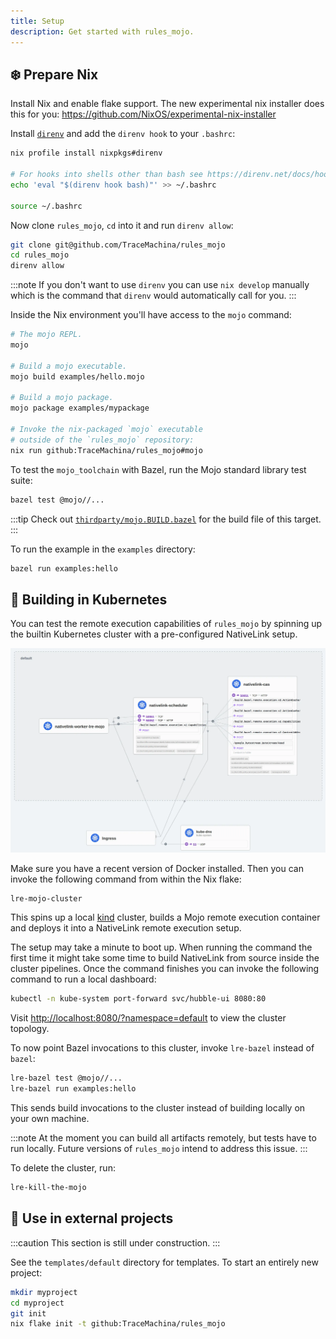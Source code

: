 ```yaml
---
title: Setup
description: Get started with rules_mojo.
---
```


## ❄️ Prepare Nix

Install Nix and enable flake support. The new experimental nix installer does
this for you: <https://github.com/NixOS/experimental-nix-installer>

Install [`direnv`](https://direnv.net/) and add the `direnv hook` to your
`.bashrc`:

```bash
nix profile install nixpkgs#direnv

# For hooks into shells other than bash see https://direnv.net/docs/hook.html.
echo 'eval "$(direnv hook bash)"' >> ~/.bashrc

source ~/.bashrc
```

Now clone `rules_mojo`, `cd` into it and run `direnv allow`:

```bash
git clone git@github.com/TraceMachina/rules_mojo
cd rules_mojo
direnv allow
```

:::note
If you don't want to use `direnv` you can use `nix develop` manually which is
the command that `direnv` would automatically call for you.
:::

Inside the Nix environment you'll have access to the `mojo` command:

```bash
# The mojo REPL.
mojo

# Build a mojo executable.
mojo build examples/hello.mojo

# Build a mojo package.
mojo package examples/mypackage

# Invoke the nix-packaged `mojo` executable
# outside of the `rules_mojo` repository:
nix run github:TraceMachina/rules_mojo#mojo
```

To test the `mojo_toolchain` with Bazel, run the Mojo standard library test
suite:

```bash
bazel test @mojo//...
```

:::tip
Check out [`thirdparty/mojo.BUILD.bazel`](https://github.com/TraceMachina/rules_mojo/blob/main/thirdparty/mojo.BUILD.bazel)
for the build file of this target.
:::

To run the example in the `examples` directory:

```bash
bazel run examples:hello
```

## 🚢 Building in Kubernetes

You can test the remote execution capabilities of `rules_mojo` by spinning up
the builtin Kubernetes cluster with a pre-configured NativeLink setup.

![NativeLink LRE Mojo Cluster](https://raw.githubusercontent.com/TraceMachina/rules_mojo/510b54a9f9128ddab38dce0c27dc924e7d817e11/cluster-architecture.webp?raw=true)

Make sure you have a recent version of Docker installed. Then you can invoke the
following command from within the Nix flake:

```bash
lre-mojo-cluster
```

This spins up a local [kind](https://kind.sigs.k8s.io/) cluster, builds a Mojo
remote execution container and deploys it into a NativeLink remote execution
setup.

The setup may take a minute to boot up. When running the command the first time
it might take some time to build NativeLink from source inside the cluster
pipelines. Once the command finishes you can invoke the following command to run
a local dashboard:

```bash
kubectl -n kube-system port-forward svc/hubble-ui 8080:80
```

Visit <http://localhost:8080/?namespace=default> to view the cluster topology.

To now point Bazel invocations to this cluster, invoke `lre-bazel` instead of
`bazel`:

```bash
lre-bazel test @mojo//...
lre-bazel run examples:hello
```

This sends build invocations to the cluster instead of building locally on your
own machine.

:::note
At the moment you can build all artifacts remotely, but tests have to run
locally. Future versions of `rules_mojo` intend to address this issue.
:::

To delete the cluster, run:

```bash
lre-kill-the-mojo
```

## 🌱 Use in external projects

:::caution
This section is still under construction.
:::

See the `templates/default` directory for templates. To start an entirely new
project:

```bash
mkdir myproject
cd myproject
git init
nix flake init -t github:TraceMachina/rules_mojo
```
